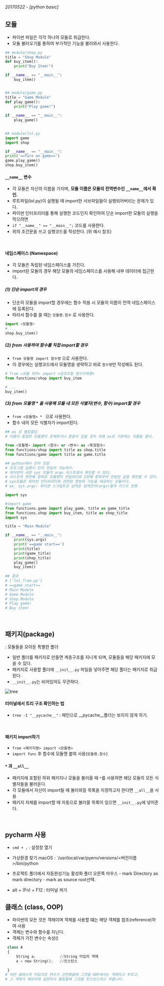 ###### 20170522 - [python basic]

## 모듈 

- 파이썬 파일은 각각 하나의 모듈로 취급한다.
- 모듈 불러오기를 통하여 부가적인 기능을 불러와서 사용한다.

~~~python 
## module/shop.py
title = "Shop Module"
def buy_item():
	print("Buy Item!")

if __name__ == "__main__":
	buy_item()


## module/game.py
title = "Game Module"
def play_game():
	print("Play game!")
	
if __name__ == "__main__":
	play_game()
	

## module/lol.py
import game
import shop

if __name__ == "__main__":
print('==Turn on game==')
game.play_game()
shop.buy_item()
~~~

#### `__name__` 변수 

- 각 모듈은 자신의 이름을 가지며, **모듈 이름은 모듈의 전역변수인 `__name__`에서 확인.**
- 루트파일(lol.py)이 실행될 때 import한 서브파일들이 실행되어버리는 문제가 있다.
- 파이썬 인터프리터를 통해 실행한 코드인지 확인하여 단순 import한 모듈의 실행을 막으려면
- `if "__name__" == "__main__";` 코드를 사용한다.
- 위의 조건문을 쓰고 실행코드를 작성한다. (위 예시 참조)

<br>

#### 네임스페이스 (Namespace)

- 각 모듈은 독립된 네임스페이스를 가진다.
- import된 모듈의 경우 해당 모듈의 네임스페이스를 사용해 내부 데이터에 접근한다.

##### (1) 단순 import의 경우

- 단순히 모듈을 import할 경우에는 함수 적용 시 모듈의 이름이 전역 네임스페이스에 등록된다.
- 따라서 함수를 쓸 때는 `모듈명.함수` 로 사용한다.

~~~python
import <모듈명> 
# ...
shop.buy_item()
~~~

##### (2) from 사용하여 함수를 직접 import할 경우

- `from 모듈명 import 함수명` 으로 사용한다.
- 이 경우에는 실행코드에서 모듈명을 생략하고  바로 `함수명`만 작성해도 된다. 

~~~python
# from <모듈 위치> import <임포트할 함수자체명>
from functions/shop import buy_item

# ...
buy_item()
~~~
  
##### (3) from 모듈명 * 을 사용해 모듈 내 모든 식별자(변수, 함수) import할 경우

- `from <모듈명> * ` 으로 사용한다.
- 함수 내의 모든 식별자가 import된다.

~~~python 
## as 로 별칭할당
# 이름이 동일한 모듈명이 존재하거나 혼동이 있을 경우 뒤에 as로 구분하는 이름을 명시.

from <모듈명> import <함수> or <변수> as <특정함수> 
from functions/shop import title as shop.title
from functions/game import title as game.title
~~~

~~~python 
## python에서 인자 전달
# 프로그램 실행시 인자 전달이 가능하다.
# 파이썬의 내장 sys 모듈의 argv 리스트에서 확인할 수 있다.
# 리스트의 첫번째 항목은 모듈명이 전달되므로 2번째 항목부터 전달된 값을 확인할 수 있다.
# sys모듈은 파이썬 인터프리터와 관련된 정보와 기능을 제공하는 모듈이다.
# ex_ sys.argv: 파이썬 스크립트로 넘어온 입력인자(args)들의 리스트 반환 

import sys

#import game
from functions.game import play_game, title as game_title
from functions.shop import buy_item, title as shop_title
import sys

title = "Main Module"

if __name__ == "__main__":
    print(sys.argv)
    print('==game start==')
    print(title)
    print(game_title)
    print(shop_title)
    play_game()
    buy_item()
 
## 결과
# ['lol_from.py']
# ==game start==
# Main Module
# Game Module
# Shop Module
# Play game!
# Buy item!
~~~

<br>


## 패키지(package)

: 모듈들을 모아둔 특별한 폴더

- 일반 폴더를 패키지로 만들면 계층구조를 지니게 되며, 모듈들을 해당 패키지에 모을 수 있다.
- 패키지로 사용할 폴더에 `__init__.py` 파일을 넣어주면 해당 폴더는 패키지로 취급된다.
- `__init__.py`는 비어있어도 무관하다.

![tree]()

#### 터미널에서 트리 구조 확인하는 법

- `tree -I "__pycache__"` : 패턴으로 __pycache__폴더는 보이지 않게 하기.

<br>

#### 패키지 import하기 

- `from <패키지명> import <모듈명>`
- `import func` 후 함수에 모듈명 붙여 사용(`모듈명.함수`)


#### ` * ` 과 `__all__`

- 패키지에 포함된 하위 패키지나 모듈을 불러올 때 ` * `를 사용하면 해당 모듈의 모든 식별자들을 불러온다.
- 각 모듈에서 자신이 import될 때 불러와질 목록을 지정하고자 한다면 `__all__`을 사용
- 패키지 자체를 import할 때 자동으로 불러올 목록이 있으면 `__init__.py`에 넣어준다.
<br>


## pycharm 사용

- `cmd + ,` : 설정창 열기
- 가상환경 찾기 
	macOS : `/usr/local/var/pyenv/versions/<버전이름>/bin/python
	
- 프로젝트 폴더에서 자동완성기능 활성화
	폴더 오른쪽 마우스 - mark Directory as mark directory - mark as source root선택.

- alt + (Fn) + F12 : 터미널 켜기


## 클래스 (class, OOP)

- 파이썬의 모든 것은 객체이며 객체를 사용할 떄는 해당 객체를 참조(reference)하여 사용
- 객체는 변수와 함수를 지닌다.
- 객체가 가진 변수는 속성()

~~~python 
 class A
 {
     String a;           //String 타입의 객체
     a = new String();   //인스턴스
       
 } 
# 어떤 클래스의 타입으로 변수가 선언됐을때 그것을 OOP에서는 객체라고 부르고,
# 그 객체가 메모리에 실장되서 활동할때 그것을 인스턴스라고 부릅니다.
~~~